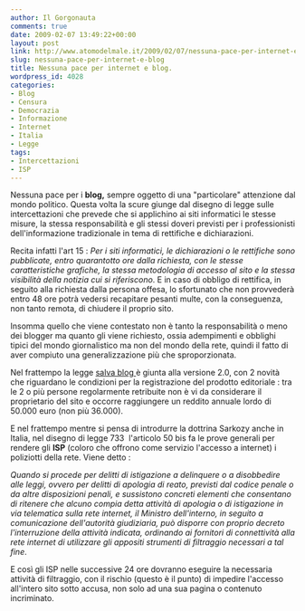 ```yaml
---
author: Il Gorgonauta
comments: true
date: 2009-02-07 13:49:22+00:00
layout: post
link: http://www.atomodelmale.it/2009/02/07/nessuna-pace-per-internet-e-blog/
slug: nessuna-pace-per-internet-e-blog
title: Nessuna pace per internet e blog.
wordpress_id: 4028
categories:
- Blog
- Censura
- Democrazia
- Informazione
- Internet
- Italia
- Legge
tags:
- Intercettazioni
- ISP
---
```


Nessuna pace per i **blog,** sempre oggetto di una "particolare" attenzione dal mondo politico. Questa volta la scure giunge dal disegno di legge sulle intercettazioni che prevede che si applichino ai siti informatici le stesse misure, la stessa responsabilità e gli stessi doveri previsti per i professionisti dell'informazione tradizionale in tema di rettifiche e dichiarazioni.

Recita infatti l'art 15 : _Per i siti informatici, le dichiarazioni o le rettifiche sono pubblicate, entro quarantotto ore dalla richiesta, con le stesse caratteristiche grafiche, la stessa metodologia di accesso al sito e la stessa visibilità della notizia cui si riferiscono_. E in caso di obbligo di rettifica, in seguito alla richiesta dalla persona offesa, lo sfortunato che non provvederà entro 48 ore potrà vedersi recapitare pesanti multe, con la conseguenza, non tanto remota, di chiudere il proprio sito.

Insomma quello che viene contestato non è tanto la responsabilità o meno dei blogger ma quanto gli viene richiesto, ossia adempimenti e obblighi tipici del mondo giornalistico ma non del mondo della rete, quindi il fatto di aver compiuto una generalizzazione più che sproporzionata.

Nel frattempo la legge [salva blog ](http://www.atomodelmale.it/2008/12/04/ammazza-o-salva-blog/)è giunta alla versione 2.0, con 2 novità che riguardano le condizioni per la registrazione del prodotto editoriale : tra  le 2 o più persone regolarmente retribuite non è vi da considerare il proprietario del sito e occorre raggiungere un reddito annuale lordo di 50.000 euro (non più 36.000).

<!-- more -->


E nel frattempo mentre si pensa di introdurre la dottrina Sarkozy anche in Italia, nel disegno di legge 733  l'articolo 50 bis fa le prove generali per rendere gli **ISP** (coloro che offrono come servizio l'accesso a internet) i poliziotti della rete. Viene detto :

_Quando si procede per delitti di istigazione a delinquere o a disobbedire alle leggi, ovvero per delitti di apologia di reato, previsti dal codice penale o da altre disposizioni penali, e sussistono concreti elementi che consentano di ritenere che alcuno compia detta attività di apologia o di istigazione in via telematica sulla rete internet, il Ministro dell'interno, in seguito a comunicazione dell'autorità giudiziaria, può disporre con proprio decreto l'interruzione della attività indicata, ordinando ai fornitori di connettività alla rete internet di utilizzare gli appositi strumenti di filtraggio necessari a tal fine_.

E così gli ISP nelle successive 24 ore dovranno eseguire la necessaria attività di filtraggio, con il rischio (questo è il punto) di impedire l'accesso all'intero sito sotto accusa, non solo ad una sua pagina o contenuto incriminato.
